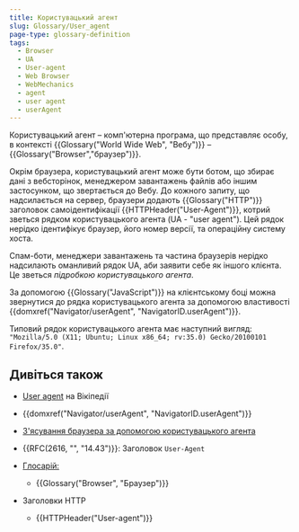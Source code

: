 ```yaml
---
title: Користувацький агент
slug: Glossary/User_agent
page-type: glossary-definition
tags:
  - Browser
  - UA
  - User-agent
  - Web Browser
  - WebMechanics
  - agent
  - user agent
  - userAgent
---
```


Користувацький агент – комп'ютерна програма, що представляє особу, в контексті {{Glossary("World Wide Web", "Вебу")}} – {{Glossary("Browser","браузер")}}.

Окрім браузера, користувацький агент може бути ботом, що збирає дані з вебсторінок, менеджером завантажень файлів або іншим застосунком, що звертається до Вебу. До кожного запиту, що надсилається на сервер, браузери додають {{Glossary("HTTP")}} заголовок самоідентифікації {{HTTPHeader("User-Agent")}}, котрий зветься рядком користувацького агента (UA - "user agent"). Цей рядок нерідко ідентифікує браузер, його номер версії, та операційну систему хоста.

Спам-боти, менеджери завантажень та частина браузерів нерідко надсилають оманливий рядок UA, аби заявити себе як іншого клієнта. Це зветься _підробкою користувацького агента_.

За допомогою {{Glossary("JavaScript")}} на клієнтському боці можна звернутися до рядка користувацького агента за допомогою властивості {{domxref("Navigator/userAgent", "NavigatorID.userAgent")}}.

Типовий рядок користувацького агента має наступний вигляд: `"Mozilla/5.0 (X11; Ubuntu; Linux x86_64; rv:35.0) Gecko/20100101 Firefox/35.0"`.

## Дивіться також

- [User agent](https://uk.wikipedia.org/wiki/User_agent) на Вікіпедії
- {{domxref("Navigator/userAgent", "NavigatorID.userAgent")}}
- [З'ясування браузера за допомогою користувацького агента](/uk/docs/Web/HTTP/Browser_detection_using_the_user_agent)
- {{RFC(2616, "", "14.43")}}: Заголовок `User-Agent`
- [Глосарій:](/uk/docs/Glossary)

  - {{Glossary("Browser", "Браузер")}}

- Заголовки HTTP

  - {{HTTPHeader("User-agent")}}
